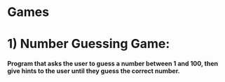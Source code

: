# Games
<body>
<h1> 1) Number Guessing Game: <h4> Program that asks the user to guess a number between 1 and 100, 
 then give hints to the user until they guess the correct number. </h4> </h1>

</body>
